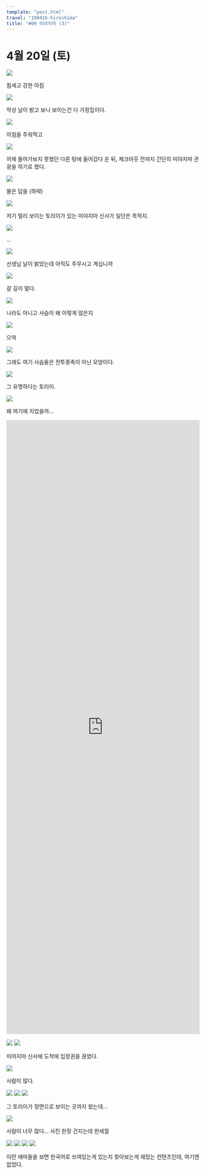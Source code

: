 ```yaml
---
template: "post.html"
travel: "190416-hiroshima"
title: "#09 미야지마 (3)"
---
```


# 4월 20일 (토)

![](/190416-hiroshima/09_01.jpg)

힘세고 강한 아침

![](/190416-hiroshima/09_02.jpg)

막상 날이 밝고 보니 보이는건 다 가정집이다.

![](/190416-hiroshima/09_03.jpg)

아침을 주워먹고

![](/190416-hiroshima/09_04.jpg)

어제 들어가보지 못했던 다른 탕에 들어갔다 온 뒤, 체크아웃 전까지 간단히 미야지마 관광을 하기로 했다.

![](/190416-hiroshima/09_05.jpg)

물은 답을 (하략)

![](/190416-hiroshima/09_06.jpg)

저기 멀리 보이는 토리이가 있는 미야지마 신사가 일단은 목적지.

![](/190416-hiroshima/09_07.jpg)

...

![](/190416-hiroshima/09_08.jpg)

선생님 날이 밝았는데 아직도 주무시고 계십니까

![](/190416-hiroshima/09_09.jpg)

갈 길이 멀다.

![](/190416-hiroshima/09_10.jpg)

나라도 아니고 사슴이 왜 이렇게 많은지

![](/190416-hiroshima/09_11.jpg)

으악

![](/190416-hiroshima/09_12.jpg)

그래도 여기 사슴들은 전투종족이 아닌 모양이다.

![](/190416-hiroshima/09_13.jpg)

그 유명하다는 토리이.

![](/190416-hiroshima/09_14.jpg)

왜 여기에 지었을까...

<iframe src="https://www.google.com/maps/embed?pb=!1m18!1m12!1m3!1d3296.036255039593!2d132.31664092099626!3d34.29862017631618!2m3!1f0!2f0!3f0!3m2!1i1024!2i768!4f13.1!3m3!1m2!1s0x601ae3047ec76d8f%3A0x357228f7d0b5d590!2z7J207JOw7L-g7Iuc66eIIOyLoOyCrA!5e0!3m2!1sko!2skr!4v1561286648018!5m2!1sko!2skr" style="width: 100%; height: 40vh" frameborder="0" allowfullscreen></iframe>

![](/190416-hiroshima/09_15.jpg)
![](/190416-hiroshima/09_16.jpg)

미야지마 신사에 도착에 입장권을 끊었다.

![](/190416-hiroshima/09_17.jpg)

사람이 많다.

![](/190416-hiroshima/09_18.jpg)
![](/190416-hiroshima/09_19.jpg)
![](/190416-hiroshima/09_20.jpg)

그 토리이가 정면으로 보이는 곳까지 왔는데...

![](/190416-hiroshima/09_21.jpg)

사람이 너무 많다... 사진 한장 건지는데 한세월

![](/190416-hiroshima/09_22.jpg)
![](/190416-hiroshima/09_23.jpg)
![](/190416-hiroshima/09_24.jpg)
![](/190416-hiroshima/09_25.jpg)

이런 에마들을 보면 한국어로 쓰여있는게 있는지 찾아보는게 재밌는 컨텐츠인데, 여기엔 없었다.
